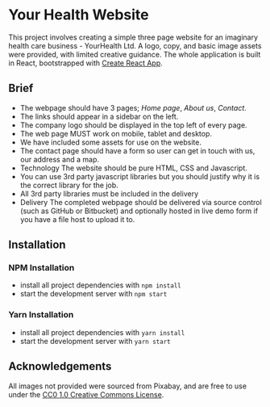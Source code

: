 # Your Health Website

This project involves creating a simple three page website for an imaginary health care business - YourHealth Ltd.  A logo, copy, and basic image assets were provided, with limited creative guidance.  The whole application is built in React, bootstrapped with [Create React App](https://github.com/facebookincubator/create-react-app).

## Brief

* The webpage should have 3 pages; *Home page*, *About us*, *Contact*.
* The links should appear in a sidebar on the left.
* The company logo should be displayed in the top left of every page.
* The web page MUST work on mobile, tablet and desktop. 
* We have included some assets for use on the website. 
* The contact page should have a form so user can get in touch with us, our address and a map. 
* Technology The website should be pure HTML, CSS and Javascript. 
* You can use 3rd party javascript libraries but you should justify why it is the correct library for the job. 
* All 3rd party libraries must be included in the delivery 
* Delivery The completed webpage should be delivered via source control (such as GitHub or Bitbucket) and optionally hosted in live demo form if you have a file host to upload it to. 

## Installation

### NPM Installation
* install all project dependencies with `npm install`
* start the development server with `npm start`

### Yarn Installation
* install all project dependencies with `yarn install`
* start the development server with `yarn start`

## Acknowledgements

All images not provided were sourced from Pixabay, and are free to use under the [CC0 1.0 Creative Commons License](https://creativecommons.org/publicdomain/zero/1.0/deed.en).
